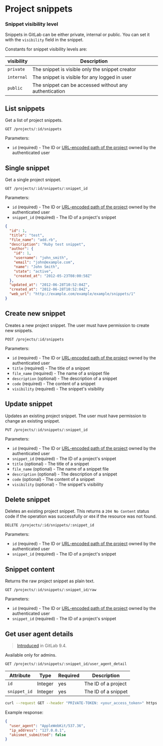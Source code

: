 # Project snippets

### Snippet visibility level

Snippets in GitLab can be either private, internal or public.
You can set it with the `visibility` field in the snippet.

Constants for snippet visibility levels are:

| visibility | Description |
| ---------- | ----------- |
| `private`  | The snippet is visible only the snippet creator |
| `internal` | The snippet is visible for any logged in user |
| `public`   | The snippet can be accessed without any authentication |

## List snippets

Get a list of project snippets.

```
GET /projects/:id/snippets
```

Parameters:

- `id` (required) - The ID or [URL-encoded path of the project](README.md#namespaced-path-encoding) owned by the authenticated user

## Single snippet

Get a single project snippet.

```
GET /projects/:id/snippets/:snippet_id
```

Parameters:

- `id` (required) - The ID or [URL-encoded path of the project](README.md#namespaced-path-encoding) owned by the authenticated user
- `snippet_id` (required) - The ID of a project's snippet

```json
{
  "id": 1,
  "title": "test",
  "file_name": "add.rb",
  "description": "Ruby test snippet",
  "author": {
    "id": 1,
    "username": "john_smith",
    "email": "john@example.com",
    "name": "John Smith",
    "state": "active",
    "created_at": "2012-05-23T08:00:58Z"
  },
  "updated_at": "2012-06-28T10:52:04Z",
  "created_at": "2012-06-28T10:52:04Z",
  "web_url": "http://example.com/example/example/snippets/1"
}
```

## Create new snippet

Creates a new project snippet. The user must have permission to create new snippets.

```
POST /projects/:id/snippets
```

Parameters:

- `id` (required) - The ID or [URL-encoded path of the project](README.md#namespaced-path-encoding) owned by the authenticated user
- `title` (required) - The title of a snippet
- `file_name` (required) - The name of a snippet file
- `description` (optional) - The description of a snippet
- `code` (required) - The content of a snippet
- `visibility` (required) - The snippet's visibility

## Update snippet

Updates an existing project snippet. The user must have permission to change an existing snippet.

```
PUT /projects/:id/snippets/:snippet_id
```

Parameters:

- `id` (required) - The ID or [URL-encoded path of the project](README.md#namespaced-path-encoding) owned by the authenticated user
- `snippet_id` (required) - The ID of a project's snippet
- `title` (optional) - The title of a snippet
- `file_name` (optional) - The name of a snippet file
- `description` (optional) - The description of a snippet
- `code` (optional) - The content of a snippet
- `visibility` (optional) - The snippet's visibility

## Delete snippet

Deletes an existing project snippet. This returns a `204 No Content` status code if the operation was successfully or `404` if the resource was not found.

```
DELETE /projects/:id/snippets/:snippet_id
```

Parameters:

- `id` (required) - The ID or [URL-encoded path of the project](README.md#namespaced-path-encoding) owned by the authenticated user
- `snippet_id` (required) - The ID of a project's snippet

## Snippet content

Returns the raw project snippet as plain text.

```
GET /projects/:id/snippets/:snippet_id/raw
```

Parameters:

- `id` (required) - The ID or [URL-encoded path of the project](README.md#namespaced-path-encoding) owned by the authenticated user
- `snippet_id` (required) - The ID of a project's snippet

## Get user agent details

> [Introduced][ce-29508] in GitLab 9.4.

Available only for admins.

```
GET /projects/:id/snippets/:snippet_id/user_agent_detail
```

| Attribute     | Type    | Required | Description                          |
|---------------|---------|----------|--------------------------------------|
| `id`          | Integer | yes      | The ID of a project                  |
| `snippet_id`  | Integer | yes      | The ID of a snippet                  |

```bash
curl --request GET --header "PRIVATE-TOKEN: <your_access_token>" https://gitlab.example.com/api/v4/projects/1/snippets/2/user_agent_detail
```

Example response:

```json
{
  "user_agent": "AppleWebKit/537.36",
  "ip_address": "127.0.0.1",
  "akismet_submitted": false
}
```

[ce-29508]: https://gitlab.com/gitlab-org/gitlab-ce/issues/29508
